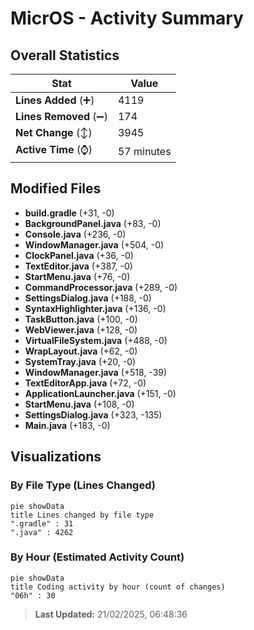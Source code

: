 # MicrOS - Activity Summary 

## Overall Statistics

| Stat                   | Value                                                             |
| ---------------------- | ----------------------------------------------------------------- |
| **Lines Added** (➕)   | 4119                                          |
| **Lines Removed** (➖) | 174                                        |
| **Net Change** (↕)    | 3945                |
| **Active Time** (⌚)   | 57 minutes |


## Modified Files
- **build.gradle** (+31, -0)
- **BackgroundPanel.java** (+83, -0)
- **Console.java** (+236, -0)
- **WindowManager.java** (+504, -0)
- **ClockPanel.java** (+36, -0)
- **TextEditor.java** (+387, -0)
- **StartMenu.java** (+76, -0)
- **CommandProcessor.java** (+289, -0)
- **SettingsDialog.java** (+188, -0)
- **SyntaxHighlighter.java** (+136, -0)
- **TaskButton.java** (+100, -0)
- **WebViewer.java** (+128, -0)
- **VirtualFileSystem.java** (+488, -0)
- **WrapLayout.java** (+62, -0)
- **SystemTray.java** (+20, -0)
- **WindowManager.java** (+518, -39)
- **TextEditorApp.java** (+72, -0)
- **ApplicationLauncher.java** (+151, -0)
- **StartMenu.java** (+108, -0)
- **SettingsDialog.java** (+323, -135)
- **Main.java** (+183, -0)

## Visualizations

### By File Type (Lines Changed)

```mermaid
pie showData
title Lines changed by file type
".gradle" : 31
".java" : 4262
```

### By Hour (Estimated Activity Count)

```mermaid
pie showData
title Coding activity by hour (count of changes)
"06h" : 30
```


> **Last Updated:** 21/02/2025, 06:48:36